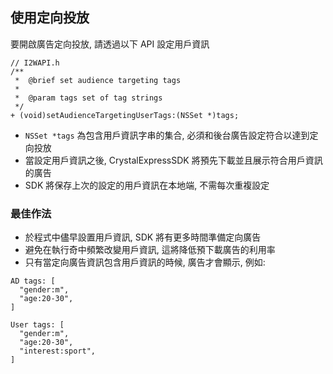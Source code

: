 ## 使用定向投放
要開啟廣告定向投放, 請透過以下 API 設定用戶資訊

```objc
// I2WAPI.h
/**
 *  @brief set audience targeting tags
 *
 *  @param tags set of tag strings
 */
+ (void)setAudienceTargetingUserTags:(NSSet *)tags;
```

- `NSSet *tags` 為包含用戶資訊字串的集合, 必須和後台廣告設定符合以達到定向投放
- 當設定用戶資訊之後, CrystalExpressSDK 將預先下載並且展示符合用戶資訊的廣告
- SDK 將保存上次的設定的用戶資訊在本地端, 不需每次重複設定

### 最佳作法
- 於程式中儘早設置用戶資訊, SDK 將有更多時間準備定向廣告
- 避免在執行奇中頻繁改變用戶資訊, 這將降低預下載廣告的利用率
- 只有當定向廣告資訊包含用戶資訊的時候, 廣告才會顯示, 例如:

```
AD tags: [
  "gender:m",
  "age:20-30",
]

User tags: [
  "gender:m",
  "age:20-30",
  "interest:sport",
]
```
